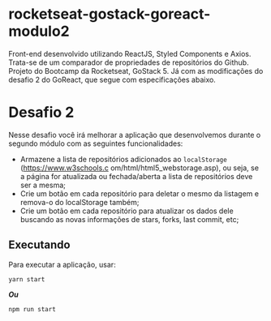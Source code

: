# rocketseat-gostack-goreact-modulo2
Front-end desenvolvido utilizando ReactJS, Styled Components e Axios. Trata-se de um comparador de propriedades de repositórios do Github. Projeto do Bootcamp da Rocketseat, GoStack 5. Já com as modificações do desafio 2 do GoReact, que segue com especificações abaixo.

# Desafio 2
Nesse desafio você irá melhorar a aplicação que desenvolvemos durante o segundo módulo
com as seguintes funcionalidades:

- Armazene a lista de repositórios adicionados ao `localStorage` (https://www.w3schools.c
om/html/html5_webstorage.asp), ou seja, se a página for atualizada ou fechada/aberta a
lista de repositórios deve ser a mesma;
- Crie um botão em cada repositório para deletar o mesmo da listagem e remova-o do
localStorage também;
- Crie um botão em cada repositório para atualizar os dados dele buscando as novas
informações de stars, forks, last commit, etc;

## Executando
Para executar a aplicação, usar:
```
yarn start
```
***Ou***
```
npm run start
```
